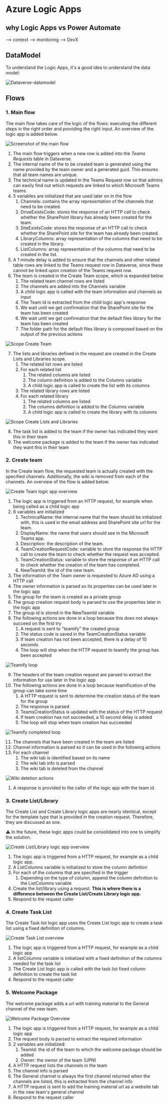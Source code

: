 # Azure Logic Apps

## why Logic Apps vs Power Automate

--> context
--> monitoring
--> DevX

## DataModel

To understand the Logic Apps, it's a good idea to understand the data model:

![Dataverse-datamodel](media/dataverse-datamodel.png)


## Flows

### 1. Main flow
The main flow takes care of the logic of the flows: executing the different steps in the right order and providing the right input. An overview of the logic app is added below.

![Screenshot of the main flow](media/LogicApps-Main.png)

1. The main flow triggers when a new row is added into the _Teams Requests_ table in Dataverse. 
2. The internal name of the to be created team is generated using the name provided by the team owner and a generated guid. This ensures that all team names are unique.
3. The technical name is updated in the Teams Request row so that admins can easily find out which requests are linked to which Microsoft Teams teams.
4. 5 variables are initialized that are used later on in the flow
   1. Channels: contains the array representation of the channels that need to be created.
   2. DriveExistsCode: stores the response of an HTTP call to check whether the SharePoint library has already been created for the team.
   3. SiteExistsCode: stores the response of an HTTP call to check whether the SharePoint site for the team has already been created.
   4. LibraryColumns: array representation of the columns that need to be created in the library.
   5. ListColumns: array representation of the columns that need to be created in the list.
5. A 1 minute delay is added to ensure that the channels and other related table rows are linked to the Teams request row in Dataverse, since these cannot be linked upon creation of the Teams request row.
6. The team is created in the Create Team scope, which is expanded below
   1. The related team channel rows are listed
   2. The channels are added into the Channels variable
   3. A child logic app is called with the team information and channels as input
   4. The Team Id is extracted from the child logic app's response
   5. We wait until we get confirmation that the SharePoint site for the team has been created
   6. We wait until we get confirmation that the default files library for the team has been created
   7. The folder path for the default files library is composed based on the output of the previous actions

![Scope Create Team](media/LogicApps-Main-ScopeCreateTeam.png)

7. The lists and libraries defined in the request are created in the Create Lists and Libraries scope.
   1. The related list rows are listed
   2. For each related list
      1. The related columns are listed
      2. The column definition is added to the Columns variable
      3. A child logic app is called to create the list with its columns
   3. The related library rows are listed
   4. For each related library
      1. The related columns are listed
      2. The columns definition is added to the Columns variable
      3. A child logic app is called to create the library with its columns

![Scope Create Lists and Libraries](media/LogicApps-Main-ScopeCreateListsLibraries.png)

8. The task list is added to the team if the owner has indicated they want this in their team
9. The welcome package is added to the team if the owner has indicated they want this in their team

### 2. Create team
In the Create team flow, the requested team is actually created with the specified channels. Additionally, the wiki is removed from each of the channels. An overview of the flow is added below.

![Create Team logic app overview](media/LogicApps-CreateTeam.png)

1. The logic app is triggered from an HTTP request, for example when being called as a child logic app
2. 6 variables are initialized
   1. TechnicalName: the internal name that the team should be initialized with, this is used in the email address and SharePoint site url for the team.
   2. DisplayName: the name that users should see in the Microsoft Teams app.
   3. Description: the description of the team.
   4. TeamCreationRequestCode: variable to store the response the HTTP call to create the team to check whether the request was accepted.
   5. TeamCreationStatus: variable to store the response of an HTTP call to check whether the creation of the team has completed.
   6. NewTeamId: the id of the new team.
3. The information of the Team owner is requested to Azure AD using a HTTP call
4. The owner information is parsed so its properties can be used later in the logic app
5. The group for the team is created as a private group
6. The group creation request body is parsed to use the properties later in the logic app
7. The group id is stored in the NewTeamId variable
8. The following actions are done in a loop because this does not always succeed on the first try
   1. A request is sent to "teamify" the created group
   2. The status code is saved in the TeamCreationStatus variable
   3. If team creation has not been accepted, there is a delay of 10 seconds
   4. The loop will stop when the HTTP request to teamify the group has been accepted

![Teamify loop](media/LogicApps-CreateTeam-LoopTeamify.png)

9. The headers of the team creation request are parsed to extract the information for use later in the logic app
10. The following actions are done in a loop because teamification of the group can take some time
    1.  A HTTP request is sent to determine the creation status of the team for the group
    2.  The response is parsed
    3.  TeamsCreationStatus is updated with the status of the HTTP request
    4.  If team creation has not succeeded, a 10 second delay is added
    5.  The loop will stop when team creation has succeeded

![Teamify completed loop](media/LogicApps-CreateTeam-LoopTeamifyCompleted.png)

11. The channels that have been created in the team are listed
12. Channel information is parsed so it can be used in the following actions
13. For each channel
    1.  The wiki tab is identified based on its name
    2.  The wiki tab info is parsed
    3.  The wiki tab is deleted from the channel

![Wiki deletion actions](media/LogicApps-CreateTeam-ForEachChannel.png)

1.  A response is provided to the caller of the logic app with the team id.

### 3. Create List/Library
The Create List and Create Library logic apps are nearly identical, except for the template type that is provided in the creation request. Therefore, they are discussed as one.

⚠ In the future, these logic apps could be consolidated into one to simplify the solution.

![Create List/Library logic app overview](media/LogicApps-CreateList.png)

1. The logic app is triggered from a HTTP request, for example as a child logic app.
2. A ListColumns variable is initialized to store the column definition
3. For each of the columns that are specified in the trigger
   1. Depending on the type of column, append the column definition to the ListColumns variable
4. Create the list/library using a request. **This is where there is a difference between the Create List/Create Library logic app.**
5. Respond to the request caller


### 4. Create Task List
The Create Task list logic app uses the Create List logic app to create a task list using a fixed definition of columns.

![Create Task List overview](media/LogicApps-CreateTaskList.png)

1. The logic app is triggered from a HTTP request, for example as a child logic app
2. A listColumns variable is initialized with a fixed definition of the columns needed for the task list
3. The Create List logic app is called with the task list fixed column definition to create the task list
4. Respond to the request caller


### 5. Welcome Package
The welcome package adds a url with training material to the General channel of the new team.

![Welcome Package Overview](media/LogicApps-WelcomePackage.png)

1. The logic app is triggered from a HTTP request, for example as a child logic app
2. The request body is parsed to extract the required information
3. 2 variables are initialized:
   1. TeamId: the id of the team to which the welcome package should be added
   2. Owner: the owner of the team (UPN)
4. A HTTP request lists the channels in the team
5. The channel info is parsed
6. The General channel is always the first channel returned when the channels are listed, this is extracted from the channel info
7. A HTTP request is sent to add the training material url as a website tab in the new team's general channel
8. Respond to the request caller
